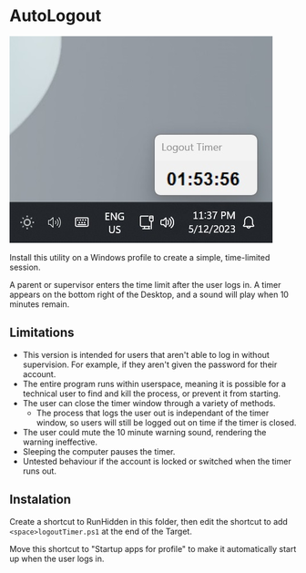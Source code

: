 # AutoLogout

![Screenshot of AutoLogout timer window on the Windows 11 desktop](demo.jpg)

Install this utility on a Windows profile to create a simple, time-limited session.

A parent or supervisor enters the time limit after the user logs in. A timer appears on the bottom right of the Desktop, and a sound will play when 10 minutes remain.

## Limitations

- This version is intended for users that aren't able to log in without supervision. For example, if they aren't given the password for their account.
- The entire program runs within userspace, meaning it is possible for a technical user to find and kill the process, or prevent it from starting.
- The user can close the timer window through a variety of methods.
  - The process that logs the user out is independant of the timer window, so users will still be logged out on time if the timer is closed.
- The user could mute the 10 minute warning sound, rendering the warning ineffective.
- Sleeping the computer pauses the timer.
- Untested behaviour if the account is locked or switched when the timer runs out.

## Instalation

Create a shortcut to RunHidden in this folder, then edit the shortcut to add `<space>logoutTimer.ps1` at the end of the Target.

Move this shortcut to "Startup apps for profile" to make it automatically start up when the user logs in.